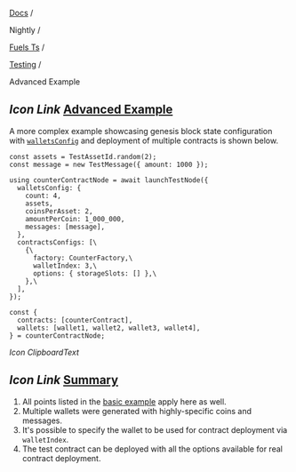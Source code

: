 [Docs](https://docs.fuel.network/) /

Nightly  /

[Fuels Ts](https://docs.fuel.network/docs/nightly/fuels-ts/) /

[Testing](https://docs.fuel.network/docs/nightly/fuels-ts/testing/) /

Advanced Example

## _Icon Link_ [Advanced Example](https://docs.fuel.network/docs/nightly/fuels-ts/testing/advanced-example/\#advanced-example)

A more complex example showcasing genesis block state configuration with [`walletsConfig`](https://docs.fuel.network/docs/nightly/fuels-ts/testing/test-node-options/#walletsconfig) and deployment of multiple contracts is shown below.

```fuel_Box fuel_Box-idXKMmm-css
const assets = TestAssetId.random(2);
const message = new TestMessage({ amount: 1000 });

using counterContractNode = await launchTestNode({
  walletsConfig: {
    count: 4,
    assets,
    coinsPerAsset: 2,
    amountPerCoin: 1_000_000,
    messages: [message],
  },
  contractsConfigs: [\
    {\
      factory: CounterFactory,\
      walletIndex: 3,\
      options: { storageSlots: [] },\
    },\
  ],
});

const {
  contracts: [counterContract],
  wallets: [wallet1, wallet2, wallet3, wallet4],
} = counterContractNode;

```

_Icon ClipboardText_

## _Icon Link_ [Summary](https://docs.fuel.network/docs/nightly/fuels-ts/testing/advanced-example/\#summary)

1. All points listed in the [basic example](https://docs.fuel.network/docs/nightly/fuels-ts/testing/basic-example/#summary) apply here as well.
2. Multiple wallets were generated with highly-specific coins and messages.
3. It's possible to specify the wallet to be used for contract deployment via `walletIndex`.
4. The test contract can be deployed with all the options available for real contract deployment.